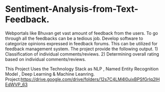# Sentiment-Analysis-from-Text-Feedback.
Webportals like Bhuvan get vast amount of feedback from the users. To go through all the feedbacks can be a tedious job. Develop software to categorize opinions expressed in feedback forums. This can be utilized for feedback management system. The project provide the following output. 1) Classification of individual comments/reviews. 2) Determining overall rating based on individual comments/reviews. 

This Project Uses the Technology Stack as NLP , Named Entity Recognition Model , Deep Learning & Machine Leanring.
Project:https://drive.google.com/drive/folders/12s7C4LM4l0uixBPSfGrIq2lHEdWVP_63
